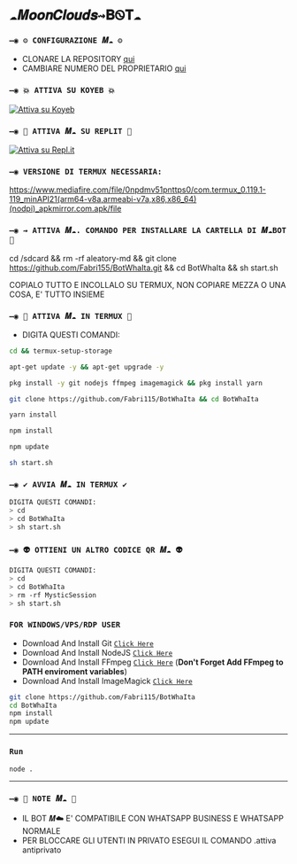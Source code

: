 # `☁️𝑴𝒐𝒐𝒏𝑪𝒍𝒐𝒖𝒅𝒔⇝𝐁Ꮻ𝐓☁️`

### `—◉ ⚙️ CONFIGURAZIONE 𝑴☁️ ⚙️`
- CLONARE LA REPOSITORY [qui](https://github.com/Fabri115/BotWhaIta/fork)
- CAMBIARE NUMERO DEL PROPRIETARIO [qui](https://github.com/Fabri115/BotWhaIta/blob/master/config.js)
  
### `—◉ 💥 ATTIVA SU KOYEB 💥`

[![Attiva su Koyeb](https://www.koyeb.com/static/images/deploy/button.svg)](https://app.koyeb.com/deploy?type=git&repository=github.com/Fabri115/BotWhaIta&branch=master&name=mysticbot)
  
### `—◉ 🌌 ATTIVA 𝑴☁️ SU REPLIT 🌌`

[![Attiva su Repl.it](https://repl.it/badge/github/Fabri115/BotWhaIta)](https://repl.it/github/Fabri115/BotWhaIta)  


### `—◉ VERSIONE DI TERMUX NECESSARIA: ` 
https://www.mediafire.com/file/0npdmv51pnttps0/com.termux_0.119.1-119_minAPI21(arm64-v8a,armeabi-v7a,x86,x86_64)(nodpi)_apkmirror.com.apk/file


### `—◉ ⇝ ATTIVA 𝑴☁️. COMANDO PER INSTALLARE LA CARTELLA DI 𝑴☁️BOT 🌌`

cd /sdcard && rm -rf aleatory-md && git clone https://github.com/Fabri155/BotWhaIta.git && cd BotWhaIta && sh start.sh  

COPIALO TUTTO E INCOLLALO SU TERMUX, NON COPIARE MEZZA O UNA COSA, E' TUTTO INSIEME

### `—◉ 👾 ATTIVA 𝑴☁️ IN TERMUX 👾` 
- DIGITA QUESTI COMANDI:
```bash
cd && termux-setup-storage
```

```bash
apt-get update -y && apt-get upgrade -y
```

```bash
pkg install -y git nodejs ffmpeg imagemagick && pkg install yarn
```

```bash
git clone https://github.com/Fabri115/BotWhaIta && cd BotWhaIta
```

```bash
yarn install
```

```bash
npm install
```

```bash
npm update
```

```bash
sh start.sh
```

### `—◉ ✔️ AVVIA 𝑴☁️ IN TERMUX ✔️`
```bash
DIGITA QUESTI COMANDI:
> cd 
> cd BotWhaIta
> sh start.sh
```

### `—◉ 👽 OTTIENI UN ALTRO CODICE QR 𝑴☁️ 👽`
```bash
DIGITA QUESTI COMANDI:
> cd 
> cd BotWhaIta
> rm -rf MysticSession
> sh start.sh
```

### `FOR WINDOWS/VPS/RDP USER`

* Download And Install Git [`Click Here`](https://git-scm.com/downloads)
* Download And Install NodeJS [`Click Here`](https://nodejs.org/en/download)
* Download And Install FFmpeg [`Click Here`](https://ffmpeg.org/download.html) (**Don't Forget Add FFmpeg to PATH enviroment variables**)
* Download And Install ImageMagick [`Click Here`](https://imagemagick.org/script/download.php)

```bash
git clone https://github.com/Fabri115/BotWhaIta
cd BotWhaIta
npm install
npm update
```

---------

### `Run`

```bash
node .
```

---------

### `—◉ 📝 NOTE 𝑴☁️ 📝`
- IL BOT 𝑴☁️ E' COMPATIBILE CON WHATSAPP BUSINESS E WHATSAPP NORMALE
- PER BLOCCARE GLI UTENTI IN PRIVATO ESEGUI IL COMANDO .attiva antiprivato


